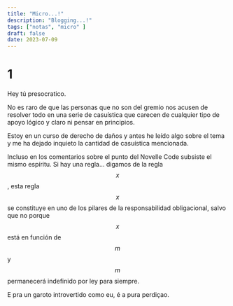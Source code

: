 ```yaml
---
title: "Micro...!"
description: "Blogging...!"
tags: ["notas", "micro" ]
draft: false
date: 2023-07-09
---
```



# 1

Hey tú presocratico. 

No es raro de que las personas que no son del gremio nos acusen de resolver todo en una serie de casuística que carecen de cualquier tipo de apoyo lógico y claro ni pensar en principios. 

Estoy en un curso de derecho de daños y antes he leído algo sobre el tema y me ha dejado inquieto la cantidad de casuística mencionada. 

Incluso en los comentarios sobre el punto del Novelle Code subsiste el mismo espíritu. Si hay una regla... digamos de la regla $$x$$, esta regla $$x$$ se constituye en uno de los pilares de la responsabilidad obligacional, salvo que no porque $$x$$ está en función de $$m$$ y $$m$$ permanecerá indefinido por ley para siempre. 

E pra un garoto introvertido como eu, é a pura perdiçao. 



